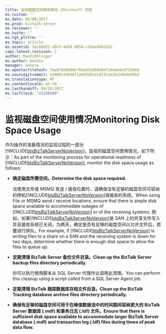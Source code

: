 ```yaml
---
title: 监视磁盘空间使用情况 |Microsoft 文档
ms.custom: ''
ms.date: 06/08/2017
ms.prod: biztalk-server
ms.reviewer: ''
ms.suite: ''
ms.tgt_pltfrm: ''
ms.topic: article
ms.assetid: 3ac68022-a9c5-4eb9-8854-cd1ee849282b
caps.latest.revision: 2
author: MandiOhlinger
ms.author: mandia
manager: anneta
ms.openlocfilehash: 7ae87de0b00e70ae03a30dd8ef20ede4a972388d
ms.sourcegitcommit: cb908c540d8f1a692d01dc8f313e16cb4b4e696d
ms.translationtype: MT
ms.contentlocale: zh-CN
ms.lasthandoff: 09/20/2017
ms.locfileid: "22298589"
---
```

# <a name="monitoring-disk-space-usage"></a><span data-ttu-id="25502-102">监视磁盘空间使用情况</span><span class="sxs-lookup"><span data-stu-id="25502-102">Monitoring Disk Space Usage</span></span>
<span data-ttu-id="25502-103">作为操作的准备情况的监视过程的一部分[!INCLUDE[btsBizTalkServerNoVersion](../includes/btsbiztalkservernoversion-md.md)]，监视的磁盘空间使用情况，如下所示：</span><span class="sxs-lookup"><span data-stu-id="25502-103">As part of the monitoring process for operational readiness of [!INCLUDE[btsBizTalkServerNoVersion](../includes/btsbiztalkservernoversion-md.md)], monitor the disk space usage as follows:</span></span>  
  
-   <span data-ttu-id="25502-104">**确定磁盘所需空间。**</span><span class="sxs-lookup"><span data-stu-id="25502-104">**Determine the disk space required.**</span></span>  
  
     <span data-ttu-id="25502-105">当使用文件或 MSMQ 发送 / 接收位置时，请确保没有足够的磁盘空间可容纳的停机[!INCLUDE[btsBizTalkServerNoVersion](../includes/btsbiztalkservernoversion-md.md)]或接收的系统。</span><span class="sxs-lookup"><span data-stu-id="25502-105">When using File or MSMQ send / receive locations, ensure that there is ample disk space available to accommodate outages of [!INCLUDE[btsBizTalkServerNoVersion](../includes/btsbiztalkservernoversion-md.md)] or of the receiving systems.</span></span> <span data-ttu-id="25502-106">例如，如果[!INCLUDE[btsBizTalkServerNoVersion](../includes/btsbiztalkservernoversion-md.md)]是 SAN 上的共享文件写入并且接收系统已关闭，为两天，确定是否有足够的磁盘空间以允许文件后，若要进行排队。</span><span class="sxs-lookup"><span data-stu-id="25502-106">For example, if [!INCLUDE[btsBizTalkServerNoVersion](../includes/btsbiztalkservernoversion-md.md)] is writing files to a share on a SAN and the receiving system is down for two days, determine whether there is enough disk space to allow the files to queue up.</span></span>  
  
-   <span data-ttu-id="25502-107">**定期清理 BizTalk Server 备份文件目录。**</span><span class="sxs-lookup"><span data-stu-id="25502-107">**Clean up the BizTalk Server backup files directory periodically.**</span></span>  
  
     <span data-ttu-id="25502-108">你可以执行使用脚本从 SQL Server 代理作业调用此清理。</span><span class="sxs-lookup"><span data-stu-id="25502-108">You can perform this cleanup using a script called from a SQL Server Agent job.</span></span>  
  
-   <span data-ttu-id="25502-109">**定期清理 BizTalk 跟踪数据库存档文件目录。**</span><span class="sxs-lookup"><span data-stu-id="25502-109">**Clean up the BizTalk Tracking database archive files directory periodically.**</span></span>  
  
-   <span data-ttu-id="25502-110">**确保有足够的磁盘空间可用于在峰值数据流中的时间期间容纳更大的 BizTalk Server 数据库 (.mdf) 和事务日志 (.ldf) 文件。**</span><span class="sxs-lookup"><span data-stu-id="25502-110">**Ensure that there is sufficient disk space available to accommodate larger BizTalk Server database (.mdf) and transaction log (.ldf) files during times of peak data flow.**</span></span>